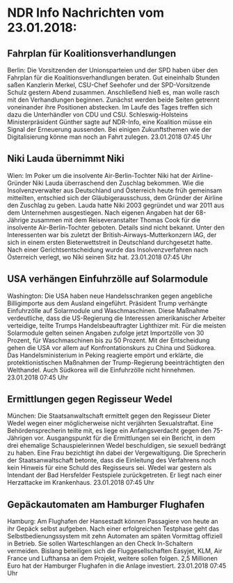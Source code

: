 # NDR Info Nachrichten vom 23.01.2018:


## Fahrplan für Koalitionsverhandlungen
Berlin:	Die Vorsitzenden der Unionsparteien und der SPD haben über den Fahrplan für die Koalitionsverhandlungen beraten. Gut eineinhalb Stunden saßen Kanzlerin Merkel, CSU-Chef Seehofer und der SPD-Vorsitzende Schulz gestern Abend zusammen. Anschließend hieß es, man wolle rasch mit den Verhandlungen beginnen. Zunächst werden beide Seiten getrennt voneinander ihre Positionen abstecken. Im Laufe des Tages treffen sich dazu die Unterhändler von CDU und CSU. Schleswig-Holsteins Ministerpräsident Günther sagte auf NDR-Info, eine Koalition müsse ein Signal der Erneuerung aussenden. Bei einigen Zukunftsthemen wie der Digitalisierung könne man noch an Fahrt zulegen. 23.01.2018 07:45 Uhr 

## Niki Lauda übernimmt Niki
Wien: Im Poker um die insolvente Air-Berlin-Tochter Niki hat der Airline-Gründer Niki Lauda überraschend den Zuschlag bekommen. Wie die Insolvenzverwalter aus Deutschland und Österreich heute früh gemeinsam mitteilten, entschied sich der Gläubigerausschuss, dem Gründer der Airline den Zuschlag zu geben. Lauda hatte Niki 2003 gegründet und war 2011 aus dem Unternehmen ausgestiegen. Nach eigenen Angaben hat der 68-Jährige zusammen mit dem Reiseveranstalter Thomas Cook für die insolvente Air-Berlin-Tochter geboten. Details sind nicht bekannt. Unter den Interessenten war bis zuletzt der British-Airways-Mutterkonzern IAG, der sich in einem ersten Bieterwettstreit in Deutschland durchgesetzt hatte. Nach einer Gerichtsentscheidung wurde das Insolvenzverfahren nach Österreich verlegt, wo Niki seinen Sitz hat. 23.01.2018 07:45 Uhr 

## USA verhängen Einfuhrzölle auf Solarmodule
Washington: Die USA haben neue Handelsschranken gegen angebliche Billigimporte aus dem Ausland eingeführt. Präsident Trump verhängte Einfuhrzölle auf Solarmodule und Waschmaschinen. Diese Maßnahme verdeutliche, dass die US-Regierung die Interessen amerikanischer Arbeiter verteidige, teilte Trumps Handelsbeauftragter Lighthizer mit. Für die meisten Solarmodule gelten seinen Angaben zufolge jetzt Importzölle von 30 Prozent, für Waschmaschinen bis zu 50 Prozent. Mit der Entscheidung gehen die USA vor allem auf Konfrontationskurs zu China und Südkorea. Das Handelsministerium in Peking reagierte empört und erklärte, die protektionistischen Maßnahmen der Trump-Regierung beeinträchtigten den Welthandel. Auch Südkorea will die Einfuhrzölle nicht hinnehmen. 23.01.2018 07:45 Uhr 

## Ermittlungen gegen Regisseur Wedel
München: Die Staatsanwaltschaft ermittelt gegen den Regisseur Dieter Wedel wegen einer möglicherweise nicht verjährten Sexualstraftat. Eine Behördensprecherin teilte mit, es liege ein Anfangsverdacht gegen den 75-Jährigen vor. Ausgangspunkt für die Ermittlungen sei ein Bericht, in dem drei ehemalige Schauspielerinnen Wedel beschuldigen, sie sexuell bedrängt zu haben. Eine Frau bezichtigt ihn dabei der Vergewaltigung. Die Sprecherin der Staatsanwaltschaft betonte, dass die Einleitung des Verfahrens noch kein Hinweis für eine Schuld des Regisseurs sei. Wedel war gestern als Intendant der Bad Hersfelder Festspiele zurückgetreten. Er liegt nach einer Herzattacke im Krankenhaus. 23.01.2018 07:45 Uhr 

## Gepäckautomaten am Hamburger Flughafen
Hamburg: Am Flughafen der Hansestadt können Passagiere von heute an ihr Gepäck selbst aufgeben. Nach einer erfolgreichen Testphase geht das Selbstbedienungssystem mit zehn Automaten am späten Vormittag offiziell in Betrieb. Sie sollen Warteschlangen an den Check In-Schaltern vermeiden. Bislang beteiligen sich die Fluggesellschaften Easyjet, KLM, Air France und Lufthansa an dem Projekt, weitere sollen folgen. 2,5 Millionen Euro hat der Hamburger Flughafen in die Anlage investiert. 23.01.2018 07:45 Uhr 
